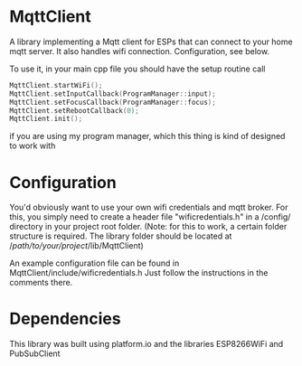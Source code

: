 # MqttClient
A library implementing a Mqtt client for ESPs that can connect to your home mqtt server. It also handles wifi connection. Configuration, see below.

To use it, in your main cpp file you should have the setup routine call
```cpp
MqttClient.startWiFi();
MqttClient.setInputCallback(ProgramManager::input);
MqttClient.setFocusCallback(ProgramManager::focus);
MqttClient.setRebootCallback(0);
MqttClient.init();
```
if you are using my program manager, which this thing is kind of designed to work with

# Configuration
You'd obviously want to use your own wifi credentials and mqtt broker. 
For this, you simply need to create a header file "wificredentials.h" in a /config/ directory in your project root folder.
(Note: for this to work, a certain folder structure is required. The library folder should be located at /*path/to/your/project*/lib/MqttClient)

An example configuration file can be found in MqttClient/include/wificredentials.h
Just follow the instructions in the comments there.

# Dependencies
This library was built using platform.io and the libraries ESP8266WiFi and PubSubClient
